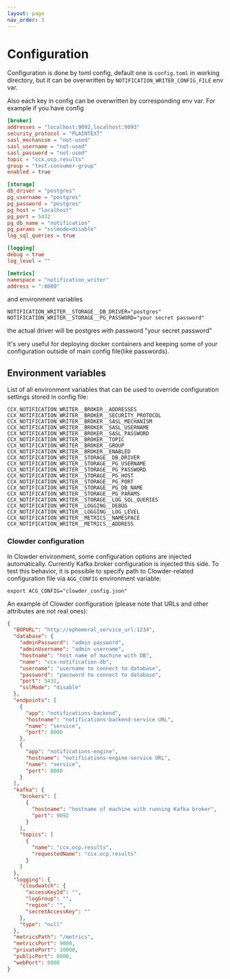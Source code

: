 ```yaml
---
layout: page
nav_order: 3
---
```


# Configuration

Configuration is done by toml config, default one is `config.toml` in working directory,
but it can be overwritten by `NOTIFICATION_WRITER_CONFIG_FILE` env var.

Also each key in config can be overwritten by corresponding env var. For example if you have config

```toml
[broker]
addresses = "localhost:9092,localhost:9093"
security_protocol = "PLAINTEXT"
sasl_mechanism = "not-used"
sasl_username = "not-used"
sasl_password = "not-used"
topic = "ccx.ocp.results"
group = "test-consumer-group"
enabled = true

[storage]
db_driver = "postgres"
pg_username = "postgres"
pg_password = "postgres"
pg_host = "localhost"
pg_port = 5432
pg_db_name = "notification"
pg_params = "sslmode=disable"
log_sql_queries = true

[logging]
debug = true
log_level = ""

[metrics]
namespace = "notification_writer"
address = ":8080"
```

and environment variables

```shell
NOTIFICATION_WRITER__STORAGE__DB_DRIVER="postgres"
NOTIFICATION_WRITER__STORAGE__PG_PASSWORD="your secret password"
```

the actual driver will be postgres with password "your secret password"

It's very useful for deploying docker containers and keeping some of your configuration
outside of main config file(like passwords).

## Environment variables

List of all environment variables that can be used to override configuration settings stored in config file:

```
CCX_NOTIFICATION_WRITER__BROKER__ADDRESSES
CCX_NOTIFICATION_WRITER__BROKER__SECURITY_PROTOCOL
CCX_NOTIFICATION_WRITER__BROKER__SASL_MECHANISM
CCX_NOTIFICATION_WRITER__BROKER__SASL_USERNAME
CCX_NOTIFICATION_WRITER__BROKER__SASL_PASSWORD
CCX_NOTIFICATION_WRITER__BROKER__TOPIC
CCX_NOTIFICATION_WRITER__BROKER__GROUP
CCX_NOTIFICATION_WRITER__BROKER__ENABLED
CCX_NOTIFICATION_WRITER__STORAGE__DB_DRIVER
CCX_NOTIFICATION_WRITER__STORAGE__PG_USERNAME
CCX_NOTIFICATION_WRITER__STORAGE__PG_PASSWORD
CCX_NOTIFICATION_WRITER__STORAGE__PG_HOST
CCX_NOTIFICATION_WRITER__STORAGE__PG_PORT
CCX_NOTIFICATION_WRITER__STORAGE__PG_DB_NAME
CCX_NOTIFICATION_WRITER__STORAGE__PG_PARAMS
CCX_NOTIFICATION_WRITER__STORAGE__LOG_SQL_QUERIES
CCX_NOTIFICATION_WRITER__LOGGING__DEBUG
CCX_NOTIFICATION_WRITER__LOGGING__LOG_LEVEL
CCX_NOTIFICATION_WRITER__METRICS__NAMESPACE
CCX_NOTIFICATION_WRITER__METRICS__ADDRESS
```

### Clowder configuration

In Clowder environment, some configuration options are injected automatically.
Currently Kafka broker configuration is injected this side. To test this
behavior, it is possible to specify path to Clowder-related configuration file
via `AGG_CONFIG` environment variable:

```
export ACG_CONFIG="clowder_config.json"
```

An example of Clowder configuration (please note that URLs and other attributes are not real ones):

```json
{
  "BOPURL": "http://ephemeral_service_url:1234",
  "database": {
    "adminPassword": "admin password",
    "adminUsername": "admin username",
    "hostname": "host name of machine with DB",
    "name": "ccx-notification-db",
    "username": "username to connect to database",
    "password": "password to connect to database",
    "port": 5432,
    "sslMode": "disable"
  },
  "endpoints": [
    {
      "app": "notifications-backend",
      "hostname": "notifications-backend-service URL",
      "name": "service",
      "port": 8000
    },
    {
      "app": "notifications-engine",
      "hostname": "notifications-engine-service URL",
      "name": "service",
      "port": 8000
    }
  ],
  "kafka": {
    "brokers": [
      {
        "hostname": "hostname of machine with running Kafka broker",
        "port": 9092
      }
    ],
    "topics": [
      {
        "name": "ccx.ocp.results",
        "requestedName": "ccx.ocp.results"
      }
    ]
  },
  "logging": {
    "cloudwatch": {
      "accessKeyId": "",
      "logGroup": "",
      "region": "",
      "secretAccessKey": ""
    },
    "type": "null"
  },
  "metricsPath": "/metrics",
  "metricsPort": 9000,
  "privatePort": 10000,
  "publicPort": 8000,
  "webPort": 8000
}
```
